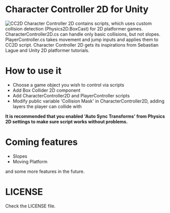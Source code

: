 # Character Controller 2D for Unity
![CC2D](https://github.com/SammakkoFIN/CC2D/blob/master/GIF/CC2D.GIF)
Character Controller 2D contains scripts, which uses custom collision detection (Physics2D.BoxCast) for 2D platformer games.
CharacterController2D.cs can handle only basic collisions, but not slopes. PlayerController.cs takes movement and jump inputs and applies them to CC2D script. Character Controller 2D gets its inspirations from Sebastian Lague and Unity 2D platformer tutorials.

# How to use it
* Choose a game object you wish to control via scripts
* Add Box Collider 2D component
* Add CharacterController2D and PlayerController scripts
* Modify public variable 'Collision Mask' in CharacterController2D, adding layers the player can collide with

**It is recommended that you enabled 'Auto Sync Transforms' from Physics 2D settings to make sure script works without problems.**

# Coming features
* Slopes
* Moving Platform

and some more features in the future.

# LICENSE
Check the LICENSE file.
